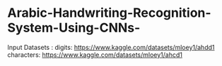 # Arabic-Handwriting-Recognition-System-Using-CNNs-
Input Datasets : digits: https://www.kaggle.com/datasets/mloey1/ahdd1
characters: https://www.kaggle.com/datasets/mloey1/ahcd1
